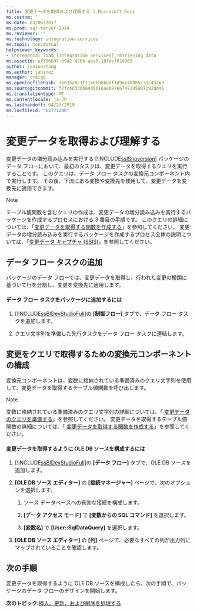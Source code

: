 ```yaml
---
title: 変更データを取得および理解する | Microsoft Docs
ms.custom: ''
ms.date: 03/06/2017
ms.prod: sql-server-2014
ms.reviewer: ''
ms.technology: integration-services
ms.topic: conceptual
helpviewer_keywords:
- incremental load [Integration Services],retrieving data
ms.assetid: af366697-6942-42bb-aea5-18fdef018965
author: janinezhang
ms.author: janinez
manager: craigg
ms.openlocfilehash: 76635a5c1f1140bb66adf1d9ac40885c3dc43269
ms.sourcegitcommit: f7fced330b64d6616aeb8766747295807c92dd41
ms.translationtype: MT
ms.contentlocale: ja-JP
ms.lasthandoff: 04/23/2019
ms.locfileid: "62771248"
---
```

# <a name="retrieve-and-understand-the-change-data"></a>変更データを取得および理解する
  変更データの増分読み込みを実行する [!INCLUDE[ssISnoversion](../../includes/ssisnoversion-md.md)] パッケージのデータ フローにおいて、最初のタスクは、変更データを取得するクエリを実行することです。 このクエリは、データ フロー タスクの変換元コンポーネント内で実行します。 その後、下流にある変換や変換先を使用して、変更データを変換先に適用できます。  
  
> [!NOTE]  
>  テーブル値関数を含むクエリの作成は、変更データの増分読み込みを実行するパッケージを作成するプロセスにおける 3 番目の手順です。 このクエリの詳細については、「[変更データを取得する関数を作成する](create-the-function-to-retrieve-the-change-data.md)」を参照してください。 変更データの増分読み込みを実行するパッケージを作成するプロセス全体の説明については、「[変更データ キャプチャ &#40;SSIS&#41;](change-data-capture-ssis.md)」を参照してください。  
  
## <a name="adding-the-data-flow-task"></a>データ フロー タスクの追加  
 パッケージのデータ フローでは、変更データを取得し、行われた変更の種類に基づいて行を分割し、変更を変換先に適用します。  
  
#### <a name="to-add-a-data-flow-task-to-the-package"></a>データ フロー タスクをパッケージに追加するには  
  
1.  [!INCLUDE[ssBIDevStudioFull](../../includes/ssbidevstudiofull-md.md)]の **[制御フロー]** タブで、データ フロー タスクを追加します。  
  
2.  クエリ文字列を準備した先行タスクをデータ フロー タスクに連結します。  
  
## <a name="configuring-the-source-component-to-query-for-changes"></a>変更をクエリで取得するための変換元コンポーネントの構成  
 変換元コンポーネントは、変数に格納されている準備済みのクエリ文字列を使用して、変更データを取得するテーブル値関数を呼び出します。  
  
> [!NOTE]  
>  変数に格納されている準備済みのクエリ文字列の詳細については、「 [変更データのクエリを準備する](prepare-to-query-for-the-change-data.md)」を参照してください。 変更データを取得するテーブル値関数の詳細については、「 [変更データを取得する関数を作成する](create-the-function-to-retrieve-the-change-data.md)」を参照してください。  
  
#### <a name="to-configure-an-ole-db-source-to-retrieve-the-change-data"></a>変更データを取得するように OLE DB ソースを構成するには  
  
1.  [!INCLUDE[ssBIDevStudioFull](../../includes/ssbidevstudiofull-md.md)]の **[データ フロー]** タブで、OLE DB ソースを追加します。  
  
2.  **[OLE DB ソース エディター]** の **[接続マネージャー]** ページで、次のオプションを選択します。  
  
    1.  ソース データベースへの有効な接続を構成します。  
  
    2.  **[データ アクセス モード]** で **[変数からの SQL コマンド]** を選択します。  
  
    3.  **[変数名]** で **[User::SqlDataQuery]** を選択します。  
  
3.  **[OLE DB ソース エディター]** の **[列]** ページで、必要なすべての列が出力列にマップされていることを確認します。  
  
## <a name="next-step"></a>次の手順  
 変更データを取得するように OLE DB ソースを構成したら、次の手順で、パッケージのデータ フローのデザインを開始します。  
  
 **次のトピック:**[挿入、更新、および削除を処理する](process-inserts-updates-and-deletes.md)  
  
  
